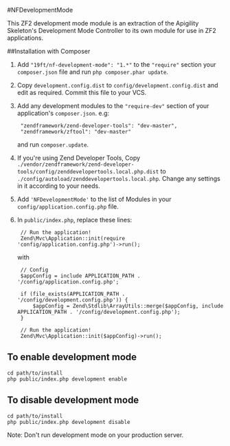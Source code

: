 #NFDevelopmentMode

This ZF2 development mode module is an extraction of the Apigility Skeleton's Development Mode Controller to its own module for use in ZF2 applications.

##Installation with Composer

1. Add `"19ft/nf-development-mode": "1.*"` to the `"require"` section your `composer.json` file and run `php composer.phar update`.
2. Copy `development.config.dist` to `config/development.config.dist` and edit as required. Commit this file to your VCS.
3. Add any development modules to the `"require-dev"` section of your application's `composer.json`. e.g:
   
        "zendframework/zend-developer-tools": "dev-master",
        "zendframework/zftool": "dev-master"
        
    and run `composer.update`.
4. If you're using Zend Developer Tools, Copy `./vendor/zendframework/zend-developer-tools/config/zenddevelopertools.local.php.dist` to `./config/autoload/zenddevelopertools.local.php`. Change any settings in it according to your needs.
5. Add `'NFDevelopmentMode'` to the list of Modules in your `config/application.config.php` file.
6. In `public/index.php`, replace these lines:

        // Run the application!
        Zend\Mvc\Application::init(require 'config/application.config.php')->run();

    with

        // Config
        $appConfig = include APPLICATION_PATH . '/config/application.config.php';

        if (file_exists(APPLICATION_PATH . '/config/development.config.php')) {
            $appConfig = Zend\Stdlib\ArrayUtils::merge($appConfig, include APPLICATION_PATH . '/config/development.config.php');
        }

        // Run the application!
        Zend\Mvc\Application::init($appConfig)->run();


## To enable development mode

    cd path/to/install
    php public/index.php development enable

## To disable development mode

    cd path/to/install
    php public/index.php development disable


Note: Don't run development mode on your production server.

